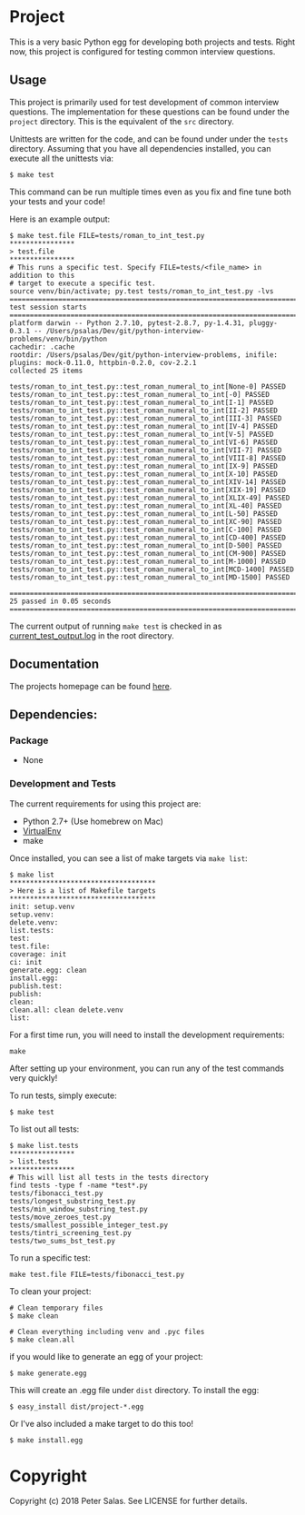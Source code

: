 # Project

This is a very basic Python egg for developing both projects and tests. Right now, this project is configured for testing common interview questions.
	
## Usage

This project is primarily used for test development of common interview questions. The implementation for these questions can be found under the ```project``` directory. This is the equivalent of the ```src``` directory.

Unittests are written for the code, and can be found under under the ```tests``` directory. Assuming that you have all dependencies installed, you can execute all the unittests via:

	$ make test
	
This command can be run multiple times even as you fix and fine tune both your tests and your code!

Here is an example output:

	$ make test.file FILE=tests/roman_to_int_test.py
	****************
	> test.file
	****************
	# This runs a specific test. Specify FILE=tests/<file_name> in addition to this
	# target to execute a specific test.
	source venv/bin/activate; py.test tests/roman_to_int_test.py -lvs
	========================================================================================== test session starts ===========================================================================================
	platform darwin -- Python 2.7.10, pytest-2.8.7, py-1.4.31, pluggy-0.3.1 -- /Users/psalas/Dev/git/python-interview-problems/venv/bin/python
	cachedir: .cache
	rootdir: /Users/psalas/Dev/git/python-interview-problems, inifile:
	plugins: mock-0.11.0, httpbin-0.2.0, cov-2.2.1
	collected 25 items

	tests/roman_to_int_test.py::test_roman_numeral_to_int[None-0] PASSED
	tests/roman_to_int_test.py::test_roman_numeral_to_int[-0] PASSED
	tests/roman_to_int_test.py::test_roman_numeral_to_int[I-1] PASSED
	tests/roman_to_int_test.py::test_roman_numeral_to_int[II-2] PASSED
	tests/roman_to_int_test.py::test_roman_numeral_to_int[III-3] PASSED
	tests/roman_to_int_test.py::test_roman_numeral_to_int[IV-4] PASSED
	tests/roman_to_int_test.py::test_roman_numeral_to_int[V-5] PASSED
	tests/roman_to_int_test.py::test_roman_numeral_to_int[VI-6] PASSED
	tests/roman_to_int_test.py::test_roman_numeral_to_int[VII-7] PASSED
	tests/roman_to_int_test.py::test_roman_numeral_to_int[VIII-8] PASSED
	tests/roman_to_int_test.py::test_roman_numeral_to_int[IX-9] PASSED
	tests/roman_to_int_test.py::test_roman_numeral_to_int[X-10] PASSED
	tests/roman_to_int_test.py::test_roman_numeral_to_int[XIV-14] PASSED
	tests/roman_to_int_test.py::test_roman_numeral_to_int[XIX-19] PASSED
	tests/roman_to_int_test.py::test_roman_numeral_to_int[XLIX-49] PASSED
	tests/roman_to_int_test.py::test_roman_numeral_to_int[XL-40] PASSED
	tests/roman_to_int_test.py::test_roman_numeral_to_int[L-50] PASSED
	tests/roman_to_int_test.py::test_roman_numeral_to_int[XC-90] PASSED
	tests/roman_to_int_test.py::test_roman_numeral_to_int[C-100] PASSED
	tests/roman_to_int_test.py::test_roman_numeral_to_int[CD-400] PASSED
	tests/roman_to_int_test.py::test_roman_numeral_to_int[D-500] PASSED
	tests/roman_to_int_test.py::test_roman_numeral_to_int[CM-900] PASSED
	tests/roman_to_int_test.py::test_roman_numeral_to_int[M-1000] PASSED
	tests/roman_to_int_test.py::test_roman_numeral_to_int[MCD-1400] PASSED
	tests/roman_to_int_test.py::test_roman_numeral_to_int[MD-1500] PASSED

	======================================================================================= 25 passed in 0.05 seconds ========================================================================================

The current output of running `make test` is checked in as [current\_test\_output.log](./current_test_output.log) in the root directory.

## Documentation

The projects homepage can be found [here](https://github.com/gradeawarrior/python-interview-problems).

## Dependencies:

### Package

* None

### Development and Tests

The current requirements for using this project are:

* Python 2.7+ (Use homebrew on Mac)
* [VirtualEnv](https://virtualenv.pypa.io/en/stable/installation/)
* make

Once installed, you can see a list of make targets via ```make list```:

	$ make list
	************************************
	> Here is a list of Makefile targets
	************************************
	init: setup.venv
	setup.venv:
	delete.venv:
	list.tests:
	test:
	test.file:
	coverage: init
	ci: init
	generate.egg: clean
	install.egg:
	publish.test:
	publish:
	clean:
	clean.all: clean delete.venv
	list:

For a first time run, you will need to install the development requirements:

	make

After setting up your environment, you can run any of the test commands very quickly!

To run tests, simply execute:

	$ make test
	
To list out all tests:

	$ make list.tests
	****************
	> list.tests
	****************
	# This will list all tests in the tests directory
	find tests -type f -name *test*.py
	tests/fibonacci_test.py
	tests/longest_substring_test.py
	tests/min_window_substring_test.py
	tests/move_zeroes_test.py
	tests/smallest_possible_integer_test.py
	tests/tintri_screening_test.py
	tests/two_sums_bst_test.py

To run a specific test:

	make test.file FILE=tests/fibonacci_test.py
	
To clean your project:

	# Clean temporary files
	$ make clean
	
	# Clean everything including venv and .pyc files
	$ make clean.all

if you would like to generate an egg of your project:

	$ make generate.egg
	
This will create an .egg file under ```dist``` directory. To install the egg:

	$ easy_install dist/project-*.egg

Or I've also included a make target to do this too!

	$ make install.egg

# Copyright

Copyright (c) 2018 Peter Salas. See LICENSE for further details.
